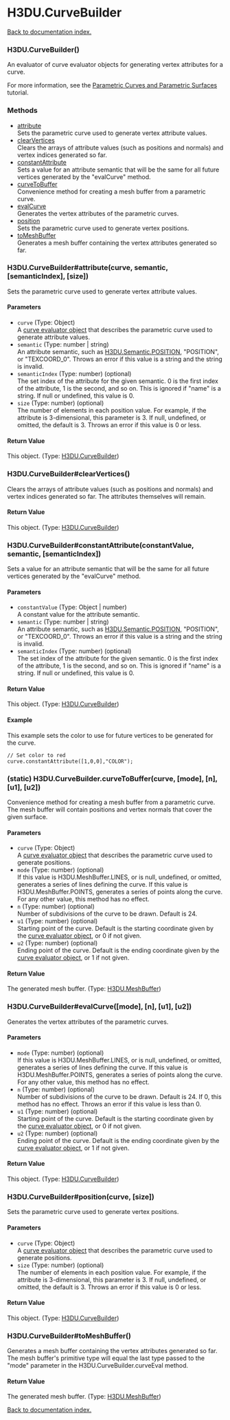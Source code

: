 # H3DU.CurveBuilder

[Back to documentation index.](index.md)

<a name='H3DU.CurveBuilder'></a>
### H3DU.CurveBuilder()

An evaluator of curve evaluator objects for generating
vertex attributes for a curve.

For more information, see the <a href="tutorial-surfaces.md">Parametric Curves and Parametric Surfaces</a> tutorial.

### Methods

* [attribute](#H3DU.CurveBuilder_attribute)<br>Sets the parametric curve used to generate vertex attribute values.
* [clearVertices](#H3DU.CurveBuilder_clearVertices)<br>Clears the arrays of attribute values (such as positions and normals)
and vertex indices generated so far.
* [constantAttribute](#H3DU.CurveBuilder_constantAttribute)<br>Sets a value for an attribute semantic that will be the same for all
future vertices generated by the "evalCurve" method.
* [curveToBuffer](#H3DU.CurveBuilder.curveToBuffer)<br>Convenience method for creating a mesh buffer from a parametric
curve.
* [evalCurve](#H3DU.CurveBuilder_evalCurve)<br>Generates the vertex attributes of the parametric curves.
* [position](#H3DU.CurveBuilder_position)<br>Sets the parametric curve used to generate vertex positions.
* [toMeshBuffer](#H3DU.CurveBuilder_toMeshBuffer)<br>Generates a mesh buffer containing the vertex attributes
generated so far.

<a name='H3DU.CurveBuilder_attribute'></a>
### H3DU.CurveBuilder#attribute(curve, semantic, [semanticIndex], [size])

Sets the parametric curve used to generate vertex attribute values.

#### Parameters

* `curve` (Type: Object)<br>A <a href="H3DU.Curve.md">curve evaluator object</a> that describes the parametric curve used to generate attribute values.
* `semantic` (Type: number | string)<br>An attribute semantic, such as <a href="H3DU.Semantic.md#H3DU.Semantic.POSITION">H3DU.Semantic.POSITION</a>, "POSITION", or "TEXCOORD_0". Throws an error if this value is a string and the string is invalid.
* `semanticIndex` (Type: number) (optional)<br>The set index of the attribute for the given semantic. 0 is the first index of the attribute, 1 is the second, and so on. This is ignored if "name" is a string. If null or undefined, this value is 0.
* `size` (Type: number) (optional)<br>The number of elements in each position value. For example, if the attribute is 3-dimensional, this parameter is 3. If null, undefined, or omitted, the default is 3. Throws an error if this value is 0 or less.

#### Return Value

This object. (Type: <a href="H3DU.CurveBuilder.md">H3DU.CurveBuilder</a>)

<a name='H3DU.CurveBuilder_clearVertices'></a>
### H3DU.CurveBuilder#clearVertices()

Clears the arrays of attribute values (such as positions and normals)
and vertex indices generated so far. The attributes themselves will remain.

#### Return Value

This object. (Type: <a href="H3DU.CurveBuilder.md">H3DU.CurveBuilder</a>)

<a name='H3DU.CurveBuilder_constantAttribute'></a>
### H3DU.CurveBuilder#constantAttribute(constantValue, semantic, [semanticIndex])

Sets a value for an attribute semantic that will be the same for all
future vertices generated by the "evalCurve" method.

#### Parameters

* `constantValue` (Type: Object | number)<br>A constant value for the attribute semantic.
* `semantic` (Type: number | string)<br>An attribute semantic, such as <a href="H3DU.Semantic.md#H3DU.Semantic.POSITION">H3DU.Semantic.POSITION</a>, "POSITION", or "TEXCOORD_0". Throws an error if this value is a string and the string is invalid.
* `semanticIndex` (Type: number) (optional)<br>The set index of the attribute for the given semantic. 0 is the first index of the attribute, 1 is the second, and so on. This is ignored if "name" is a string. If null or undefined, this value is 0.

#### Return Value

This object. (Type: <a href="H3DU.CurveBuilder.md">H3DU.CurveBuilder</a>)

#### Example

This example sets the color to use for future
vertices to be generated for the curve.

    // Set color to red
    curve.constantAttribute([1,0,0],"COLOR");

<a name='H3DU.CurveBuilder.curveToBuffer'></a>
### (static) H3DU.CurveBuilder.curveToBuffer(curve, [mode], [n], [u1], [u2])

Convenience method for creating a mesh buffer from a parametric
curve. The mesh buffer will contain positions and vertex normals that
cover the given surface.

#### Parameters

* `curve` (Type: Object)<br>A <a href="H3DU.Curve.md">curve evaluator object</a> that describes the parametric curve used to generate positions.
* `mode` (Type: number) (optional)<br>If this value is H3DU.MeshBuffer.LINES, or is null, undefined, or omitted, generates a series of lines defining the curve. If this value is H3DU.MeshBuffer.POINTS, generates a series of points along the curve. For any other value, this method has no effect.
* `n` (Type: number) (optional)<br>Number of subdivisions of the curve to be drawn. Default is 24.
* `u1` (Type: number) (optional)<br>Starting point of the curve. Default is the starting coordinate given by the <a href="H3DU.Curve.md">curve evaluator object</a>, or 0 if not given.
* `u2` (Type: number) (optional)<br>Ending point of the curve. Default is the ending coordinate given by the <a href="H3DU.Curve.md">curve evaluator object</a>, or 1 if not given.

#### Return Value

The generated mesh buffer. (Type: <a href="H3DU.MeshBuffer.md">H3DU.MeshBuffer</a>)

<a name='H3DU.CurveBuilder_evalCurve'></a>
### H3DU.CurveBuilder#evalCurve([mode], [n], [u1], [u2])

Generates the vertex attributes of the parametric curves.

#### Parameters

* `mode` (Type: number) (optional)<br>If this value is H3DU.MeshBuffer.LINES, or is null, undefined, or omitted, generates a series of lines defining the curve. If this value is H3DU.MeshBuffer.POINTS, generates a series of points along the curve. For any other value, this method has no effect.
* `n` (Type: number) (optional)<br>Number of subdivisions of the curve to be drawn. Default is 24. If 0, this method has no effect. Throws an error if this value is less than 0.
* `u1` (Type: number) (optional)<br>Starting point of the curve. Default is the starting coordinate given by the <a href="H3DU.Curve.md">curve evaluator object</a>, or 0 if not given.
* `u2` (Type: number) (optional)<br>Ending point of the curve. Default is the ending coordinate given by the <a href="H3DU.Curve.md">curve evaluator object</a>, or 1 if not given.

#### Return Value

This object. (Type: <a href="H3DU.CurveBuilder.md">H3DU.CurveBuilder</a>)

<a name='H3DU.CurveBuilder_position'></a>
### H3DU.CurveBuilder#position(curve, [size])

Sets the parametric curve used to generate vertex positions.

#### Parameters

* `curve` (Type: Object)<br>A <a href="H3DU.Curve.md">curve evaluator object</a> that describes the parametric curve used to generate positions.
* `size` (Type: number) (optional)<br>The number of elements in each position value. For example, if the attribute is 3-dimensional, this parameter is 3. If null, undefined, or omitted, the default is 3. Throws an error if this value is 0 or less.

#### Return Value

This object. (Type: <a href="H3DU.CurveBuilder.md">H3DU.CurveBuilder</a>)

<a name='H3DU.CurveBuilder_toMeshBuffer'></a>
### H3DU.CurveBuilder#toMeshBuffer()

Generates a mesh buffer containing the vertex attributes
generated so far. The mesh buffer's primitive type will equal the
last type passed to the "mode" parameter in the H3DU.CurveBuilder.curveEval method.

#### Return Value

The generated mesh buffer. (Type: <a href="H3DU.MeshBuffer.md">H3DU.MeshBuffer</a>)

[Back to documentation index.](index.md)
